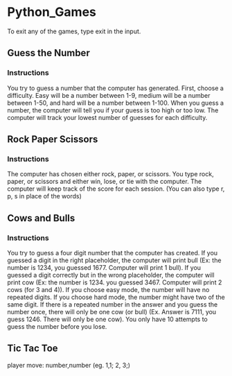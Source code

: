# Python_Games

To exit any of the games, type exit in the input.

## Guess the Number
### Instructions
You try to guess a number that the computer has generated. First, choose a difficulty. Easy will be a number between 1-9, medium will be a number between 1-50, and hard will be a number between 1-100. When you guess a number, the computer will tell you if your guess is too high or too low. The computer will track your lowest number of guesses for each difficulty.

## Rock Paper Scissors
### Instructions
The computer has chosen either rock, paper, or scissors. You type rock, paper, or scissors and either win, lose, or tie with the computer. The computer will keep track of the score for each session. (You can also type r, p, s in place of the words)

## Cows and Bulls
### Instructions
You try to guess a four digit number that the computer has created. If you guessed a digit in the right placeholder, the computer will print bull (Ex: the number is 1234, you guessed 1677. Computer will print 1 bull). If you guessed a digit correctly but in the wrong placeholder, the computer will print cow (Ex: the number is 1234. you guessed 3467. Computer will print 2 cows (for 3 and 4)). 
If you choose easy mode, the number will have no repeated digits. 
If you choose hard mode, the number might have two of the same digit. If there is a repeated number in the answer and you guess the number once, there will only be one cow (or bull) (Ex. Answer is 7111, you guess 1246. There will only be one cow).  You only have 10 attempts to guess the number before you lose.                      

## Tic Tac Toe

player move: number,number (eg. 1,1; 2, 3;)